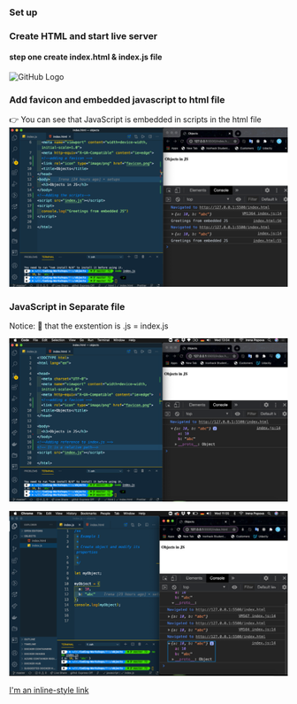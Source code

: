 ### Set up 
### Create HTML and start live server

#### step one create index.html & index.js file 
![GitHub Logo](./images/screen.png)

### Add favicon and embedded javascript to html file

👉 You can see that JavaScript is embedded in scripts in the html file
![GitHub Logo](./images/screen_2.png)


 
### JavaScript in Separate file
Notice: 🛑 that the exstention is .js = index.js

![GitHub Logo](./images/screen_3.png)

![GitHub Logo](./images/screen_1.png)



 
[I'm an inline-style link](https://www.google.com)
